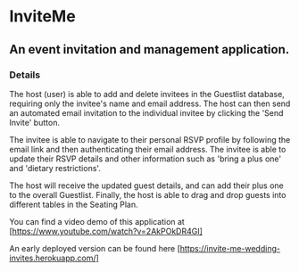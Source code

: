# InviteMe

## An event invitation and management application.

### Details
The host (user) is able to add and delete invitees in the Guestlist database, requiring only the invitee's name and email address. The host can then send an automated email invitation to the individual invitee by clicking the 'Send Invite' button.

The invitee is able to navigate to their personal RSVP profile by following the email link and then authenticating their email address.
The invitee is able to update their RSVP details and other information such as 'bring a plus one' and 'dietary restrictions'.

The host will receive the updated guest details, and can add their plus one to the overall Guestlist.
Finally, the host is able to drag and drop guests into different tables in the Seating Plan. 


You can find a video demo of this application at [https://www.youtube.com/watch?v=2AkPOkDR4GI]

An early deployed version can be found here [https://invite-me-wedding-invites.herokuapp.com/]
